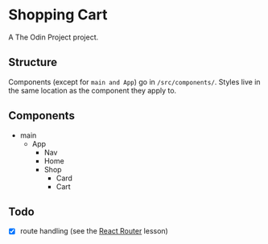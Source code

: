 # Shopping Cart

A The Odin Project project.

## Structure

Components (except for `main and App`) go in `/src/components/`. Styles live in the same location as the component they apply to.

## Components

- main
    - App
        - Nav
        - Home
        - Shop
            - Card
            - Cart

## Todo

- [x] route handling (see the [React Router](https://www.theodinproject.com/lessons/node-path-react-new-react-router) lesson)

